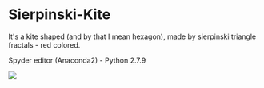 # Sierpinski-Kite
It's a kite shaped (and by that I mean hexagon), made by sierpinski triangle fractals - red colored.



Spyder editor (Anaconda2) - Python 2.7.9

![](https://i.imgur.com/T0xbCCt.png)
